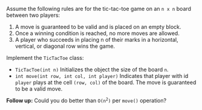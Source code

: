 Assume the following rules are for the tic-tac-toe game on an `n x n` board between two players:

1. A move is guaranteed to be valid and is placed on an empty block.
2. Once a winning condition is reached, no more moves are allowed.
3. A player who succeeds in placing n of their marks in a horizontal, vertical, or diagonal row wins the game.

Implement the `TicTacToe` class:

- `TicTacToe(int n)` Initializes the object the size of the board `n`.
- `int move(int row, int col, int player)` Indicates that player with id `player` plays at the cell `(row, col)` of the board. The move is guaranteed to be a valid move.

**Follow up:** Could you do better than <code>O(n<sup>2</sup>)</code> per `move()` operation?